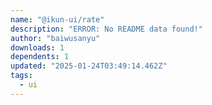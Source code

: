 ```yaml
---
name: "@ikun-ui/rate"
description: "ERROR: No README data found!"
author: "baiwusanyu"
downloads: 1
dependents: 1
updated: "2025-01-24T03:49:14.462Z"
tags: 
  - ui
---
```

